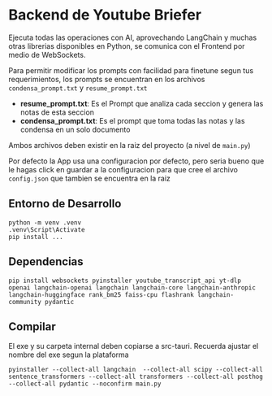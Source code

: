 # Backend de Youtube Briefer

Ejecuta todas las operaciones con AI, aprovechando LangChain y muchas otras librerias disponibles en Python, se comunica con el Frontend por medio de WebSockets.

Para permitir modificar los prompts con facilidad para finetune segun tus requerimientos, los prompts se encuentran en los archivos `condensa_prompt.txt` y `resume_prompt.txt`

- **resume_prompt.txt**: Es el Prompt que analiza cada seccion y genera las notas de esta seccion
- **condensa_prompt.txt**: Es el prompt que toma todas las notas y las condensa en un solo documento

Ambos archivos deben existir en la raiz del proyecto (a nivel de `main.py`)

Por defecto la App usa una configuracion por defecto, pero seria bueno que le hagas click en guardar a la configuracion para que cree el archivo `config.json` que tambien se encuentra en la raiz

## Entorno de Desarrollo
```
python -m venv .venv
.venv\Script\Activate
pip install ...
```
## Dependencias
```
pip install websockets pyinstaller youtube_transcript_api yt-dlp openai langchain-openai langchain langchain-core langchain-anthropic  langchain-huggingface rank_bm25 faiss-cpu flashrank langchain-community pydantic
``` 

## Compilar
El exe y su carpeta internal deben copiarse a src-tauri. Recuerda ajustar el nombre del exe segun la plataforma

```
pyinstaller --collect-all langchain  --collect-all scipy --collect-all sentence_transformers --collect-all transformers --collect-all posthog --collect-all pydantic --noconfirm main.py
```
